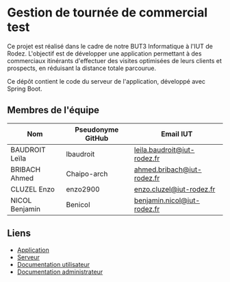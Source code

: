 # Gestion de tournée de commercial test

Ce projet est réalisé dans le cadre de notre BUT3 Informatique à l'IUT de Rodez.
L'objectif est de développer une application permettant à des commerciaux itinérants d'effectuer des visites optimisées de leurs clients et prospects, en réduisant la distance totale parcourue.

Ce dépôt contient le code du serveur de l'application, développé avec Spring Boot.

## Membres de l'équipe

| Nom | Pseudonyme GitHub | Email IUT |
| -- | -- | -- |
| BAUDROIT Leïla | lbaudroit | leila.baudroit@iut-rodez.fr |
| BRIBACH Ahmed | Chaipo-arch | ahmed.bribach@iut-rodez.fr |
| CLUZEL Enzo | enzo2900 | enzo.cluzel@iut-rodez.fr |
| NICOL Benjamin | Benicol | benjamin.nicol@iut-rodez.fr |

## Liens
- [Application](https://github.com/lbaudroit/gestion-tournee-commercial-frontend)
- [Serveur](https://github.com/lbaudroit/gestion-tournee-commercial-backend)
- [Documentation utilisateur](https://docs.google.com/document/d/17MaiijdpM5lrL-kEMv06-eeGHahOy1hTcQkzndycwg4/edit?usp=sharing)
- [Documentation administrateur](https://docs.google.com/document/d/1BurS9x3e7SHHcokofa-iHzqd7jR_gZgPEl77j74Aabc/edit?usp=sharing)
